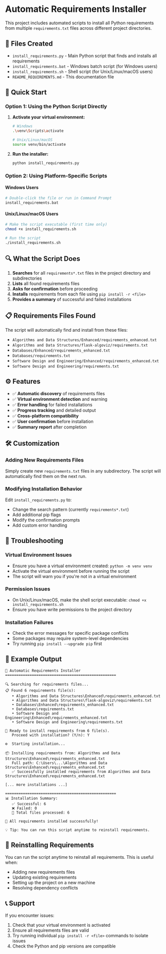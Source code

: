 # Automatic Requirements Installer

This project includes automated scripts to install all Python requirements from multiple `requirements.txt` files across different project directories.

## 📁 Files Created

- `install_requirements.py` - Main Python script that finds and installs all requirements
- `install_requirements.bat` - Windows batch script (for Windows users)
- `install_requirements.sh` - Shell script (for Unix/Linux/macOS users)
- `README_REQUIREMENTS.md` - This documentation file

## 🚀 Quick Start

### Option 1: Using the Python Script Directly

1. **Activate your virtual environment:**
   ```bash
   # Windows
   .\venv\Scripts\activate
   
   # Unix/Linux/macOS
   source venv/bin/activate
   ```

2. **Run the installer:**
   ```bash
   python install_requirements.py
   ```

### Option 2: Using Platform-Specific Scripts

#### Windows Users
```bash
# Double-click the file or run in Command Prompt
install_requirements.bat
```

#### Unix/Linux/macOS Users
```bash
# Make the script executable (first time only)
chmod +x install_requirements.sh

# Run the script
./install_requirements.sh
```

## 🔍 What the Script Does

1. **Searches** for all `requirements*.txt` files in the project directory and subdirectories
2. **Lists** all found requirements files
3. **Asks for confirmation** before proceeding
4. **Installs** requirements from each file using `pip install -r <file>`
5. **Provides a summary** of successful and failed installations

## 📋 Requirements Files Found

The script will automatically find and install from these files:

- `Algorithms and Data Structures/Enhanced/requirements_enhanced.txt`
- `Algorithms and Data Structures/flask-algoviz/requirements.txt`
- `Databases/Enhanced/requirements_enhanced.txt`
- `Databases/requirements.txt`
- `Software Design and Engineering/Enhanced/requirements_enhanced.txt`
- `Software Design and Engineering/requirements.txt`

## ⚙️ Features

- ✅ **Automatic discovery** of requirements files
- ✅ **Virtual environment detection** and warning
- ✅ **Error handling** for failed installations
- ✅ **Progress tracking** and detailed output
- ✅ **Cross-platform compatibility**
- ✅ **User confirmation** before installation
- ✅ **Summary report** after completion

## 🛠️ Customization

### Adding New Requirements Files

Simply create new `requirements.txt` files in any subdirectory. The script will automatically find them on the next run.

### Modifying Installation Behavior

Edit `install_requirements.py` to:
- Change the search pattern (currently `requirements*.txt`)
- Add additional pip flags
- Modify the confirmation prompts
- Add custom error handling

## 🔧 Troubleshooting

### Virtual Environment Issues
- Ensure you have a virtual environment created: `python -m venv venv`
- Activate the virtual environment before running the script
- The script will warn you if you're not in a virtual environment

### Permission Issues
- On Unix/Linux/macOS, make the shell script executable: `chmod +x install_requirements.sh`
- Ensure you have write permissions to the project directory

### Installation Failures
- Check the error messages for specific package conflicts
- Some packages may require system-level dependencies
- Try running `pip install --upgrade pip` first

## 📝 Example Output

```
🚀 Automatic Requirements Installer
==================================================

🔍 Searching for requirements files...
📋 Found 6 requirements file(s):
   • Algorithms and Data Structures\Enhanced\requirements_enhanced.txt
   • Algorithms and Data Structures\flask-algoviz\requirements.txt
   • Databases\Enhanced\requirements_enhanced.txt
   • Databases\requirements.txt
   • Software Design and Engineering\Enhanced\requirements_enhanced.txt
   • Software Design and Engineering\requirements.txt

🤔 Ready to install requirements from 6 file(s).
   Proceed with installation? (Y/n): Y

⚙️  Starting installation...

📦 Installing requirements from: Algorithms and Data Structures\Enhanced\requirements_enhanced.txt
   Full path: C:\Users\...\Algorithms and Data Structures\Enhanced\requirements_enhanced.txt
   ✅ Successfully installed requirements from Algorithms and Data Structures\Enhanced\requirements_enhanced.txt

[... more installations ...]

==================================================
📊 Installation Summary:
   ✅ Successful: 6
   ❌ Failed: 0
   📁 Total files processed: 6

🎉 All requirements installed successfully!

💡 Tip: You can run this script anytime to reinstall requirements.
```

## 🔄 Reinstalling Requirements

You can run the script anytime to reinstall all requirements. This is useful when:
- Adding new requirements files
- Updating existing requirements
- Setting up the project on a new machine
- Resolving dependency conflicts

## 📞 Support

If you encounter issues:
1. Check that your virtual environment is activated
2. Ensure all requirements files are valid
3. Try running individual `pip install -r <file>` commands to isolate issues
4. Check the Python and pip versions are compatible
